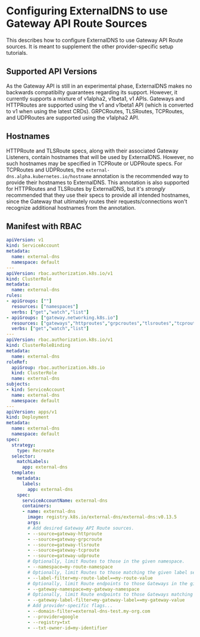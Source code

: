 # Configuring ExternalDNS to use Gateway API Route Sources

This describes how to configure ExternalDNS to use Gateway API Route sources.
It is meant to supplement the other provider-specific setup tutorials.

## Supported API Versions

As the Gateway API is still in an experimental phase, ExternalDNS makes no backwards
compatibilty guarantees regarding its support. However, it currently supports a mixture of
v1alpha2, v1beta1, v1 APIs. Gateways and HTTPRoutes are supported using the v1 and v1beta1 API (which is converted to v1 when using the latest CRDs).
GRPCRoutes, TLSRoutes, TCPRoutes, and UDPRoutes are supported using the v1alpha2 API.

## Hostnames

HTTPRoute and TLSRoute specs, along with their associated Gateway Listeners, contain hostnames that
will be used by ExternalDNS. However, no such hostnames may be specified in TCPRoute or UDPRoute
specs. For TCPRoutes and UDPRoutes, the `external-dns.alpha.kubernetes.io/hostname` annotation
is the recommended way to provide their hostnames to ExternalDNS. This annotation is also supported
for HTTPRoutes and TLSRoutes by ExternalDNS, but it's _strongly_ recommended that they use their
specs to provide all intended hostnames, since the Gateway that ultimately routes their
requests/connections won't recognize additional hostnames from the annotation.

## Manifest with RBAC
```yaml
apiVersion: v1
kind: ServiceAccount
metadata:
  name: external-dns
  namespace: default
---
apiVersion: rbac.authorization.k8s.io/v1
kind: ClusterRole
metadata:
  name: external-dns
rules:
- apiGroups: [""]
  resources: ["namespaces"]
  verbs: ["get","watch","list"]
- apiGroups: ["gateway.networking.k8s.io"]
  resources: ["gateways","httproutes","grpcroutes","tlsroutes","tcproutes","udproutes"] 
  verbs: ["get","watch","list"]
---
apiVersion: rbac.authorization.k8s.io/v1
kind: ClusterRoleBinding
metadata:
  name: external-dns
roleRef:
  apiGroup: rbac.authorization.k8s.io
  kind: ClusterRole
  name: external-dns
subjects:
- kind: ServiceAccount
  name: external-dns
  namespace: default
---
apiVersion: apps/v1
kind: Deployment
metadata:
  name: external-dns
  namespace: default
spec:
  strategy:
    type: Recreate
  selector:
    matchLabels:
      app: external-dns
  template:
    metadata:
      labels:
        app: external-dns
    spec:
      serviceAccountName: external-dns
      containers:
      - name: external-dns
        image: registry.k8s.io/external-dns/external-dns:v0.13.5
        args:
        # Add desired Gateway API Route sources.
        - --source=gateway-httproute
        - --source=gateway-grpcroute
        - --source=gateway-tlsroute
        - --source=gateway-tcproute
        - --source=gateway-udproute
        # Optionally, limit Routes to those in the given namespace.
        - --namespace=my-route-namespace
        # Optionally, limit Routes to those matching the given label selector.
        - --label-filter=my-route-label==my-route-value
        # Optionally, limit Route endpoints to those Gateways in the given namespace.
        - --gateway-namespace=my-gateway-namespace
        # Optionally, limit Route endpoints to those Gateways matching the given label selector.
        - --gateway-label-filter=my-gateway-label==my-gateway-value
        # Add provider-specific flags...
        - --domain-filter=external-dns-test.my-org.com
        - --provider=google
        - --registry=txt
        - --txt-owner-id=my-identifier
```
